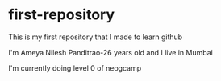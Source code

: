 # first-repository
 This is my first repository that I made to learn github

I'm Ameya Nilesh Panditrao-26 years old and I live in Mumbai

I'm currently doing level 0 of neogcamp